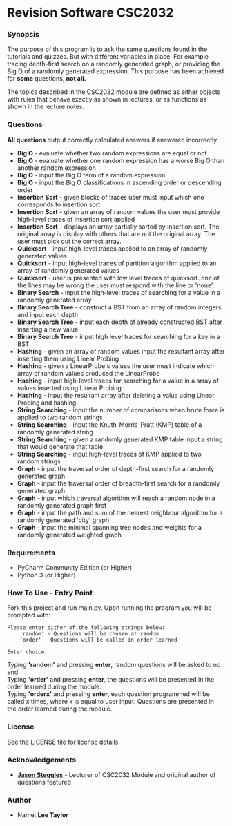# Revision Software CSC2032
### Synopsis 
The purpose of this program is to ask the same questions found in the tutorials and quizzes. But with different variables 
in place.
For example tracing depth-first search on a randomly generated graph, or providing the Big O of a randomly generated 
expression. This purpose has been achieved for <b>some</b> questions, <b> not all.</b> 

The topics described in the CSC2032 module are defined as either objects with rules that behave exactly as shown in 
lectures, or as functions as shown in the lecture notes. 

### Questions
<b>All questions</b> output correctly calculated answers if answered incorrectly.
* <b>Big O</b> - evaluate whether two random expressions are equal or not
* <b>Big O</b> - evaluate whether one random expression has a worse Big O than another random expression
* <b>Big O</b> - input the Big O term of a random expression
* <b>Big O</b> - input the Big O classifications in ascending order or descending order
* <b>Insertion Sort</b> - given blocks of traces user must input which one corresponds to insertion sort
* <b>Insertion Sort</b> - given an array of random values the user must provide high-level traces of insertion sort applied
* <b>Insertion Sort</b> - displays an array partially sorted by insertion sort. The original array is display with others that are not 
the original array. The user must pick out the correct array. 
* <b>Quicksort</b> - input high-level traces applied to an array of randomly generated values
* <b>Quicksort</b> - input high-level traces of partition algorithm applied to an array of randomly generated values
* <b>Quicksort</b> - user is presented with low level traces of quicksort. one of the lines may be wrong the user must respond 
with the line or 'none'.
* <b>Binary Search</b> - input the high-level traces of searching for a value in a randomly generated array
* <b>Binary Search Tree</b> - construct a BST from an array of random integers and input each depth
* <b>Binary Search Tree</b> - input each depth of already constructed BST after inserting a new value
* <b>Binary Search Tree</b> - input high level traces for searching for a key in a BST
* <b>Hashing</b> - given an array of random values input the resultant array after inserting them using Linear Probing
* <b>Hashing</b> - given a LinearProbe's values the user must indicate which array of random values produced the LinearProbe
* <b>Hashing</b> - input high-level traces for searching for a value in a array of values inserted using Linear Probing
* <b>Hashing</b> - input the resultant array after deleting a value using Linear Probing and hashing
* <b>String Searching</b> - input the number of comparisons when brute force is applied to two random strings
* <b>String Searching</b> - input the Knuth-Morris-Pratt (KMP) table of a randomly generated string
* <b>String Searching</b> - given a randomly generated KMP table input a string that would generate that table 
* <b>String Searching</b> - input high-level traces of KMP applied to two random strings
* <b>Graph</b> - input the traversal order of depth-first search for a randomly generated graph
* <b>Graph</b> - input the traversal order of breadth-first search for a randomly generated graph
* <b>Graph</b> - input which traversal algorithm will reach a random node in a randomly generated graph first
* <b>Graph</b> - input the path and sum of the nearest neighbour algorithm for a randomly generated 'city' graph
* <b>Graph</b> - input the minimal spanning tree nodes and weights for a randomly generated weighted graph

### Requirements
* PyCharm Community Edition (or Higher)  
* Python 3 (or Higher)

### How To Use - Entry Point
Fork this project and run main.py. Upon running the program you will be prompted with:

    Please enter either of the following strings below: 
        'random' - Questions will be chosen at random
        'order' - Questions will be called in order learned

    Enter choice: 
Typing <b>'random'</b> and pressing <b>enter</b>, random questions will be asked to no end.  
Typing <b>'order'</b> and pressing <b>enter</b>, the questions will be presented in the order learned during the module.  
Typing <b>'orderx'</b> and pressing <b>enter</b>, each question programmed will be called x times, where x is equal to
user input. Questions are presented in the order learned during the module.
    
### License

See the [LICENSE](/LICENSE) file for license details.

### Acknowledgements

* <b>[Jason Steggles](https://www.ncl.ac.uk/computing/people/profile/jasonsteggles.html#background)</b> -
 Lecturer of CSC2032 Module and original author of questions featured

### Author

* Name: <b>Lee Taylor</b>